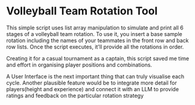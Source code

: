 # Volleyball Team Rotation Tool
This simple script uses list array manipulation to simulate and print all 6 stages of a volleyball team rotation.
To use it, you insert a base sample rotation including the names of your teammates in the front row and back row lists. Once the script executes, it'll provide all the rotations in order.

Creating it for a casual tournament as a captain, this script saved me time and effort in organising player positions and combinations.

A User Interface is the next important thing that can truly visualise each cycle.
Another plausible feature would be to integrate more detail for players(height and experience) and connect it with an LLM to provide ratings and feedback on the particular rotation strategy

